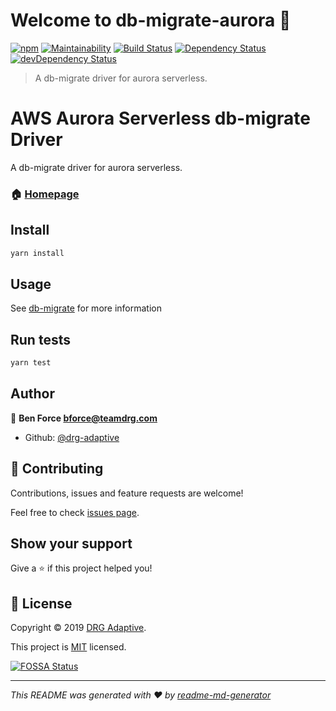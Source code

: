 # Welcome to db-migrate-aurora 👋
[![npm](https://img.shields.io/npm/v/db-migrate-aurora)](https://www.npmjs.com/package/db-migrate-aurora)
[![Maintainability](https://api.codeclimate.com/v1/badges/eadef0c673311ff3ad10/maintainability)](https://codeclimate.com/github/drg-adaptive/db-migrate-aurora/maintainability)
[![Build Status](https://travis-ci.org/drg-adaptive/db-migrate-aurora.svg?branch=master)](https://travis-ci.org/drg-adaptive/db-migrate-aurora)
[![Dependency Status](https://david-dm.org/drg-adaptive/db-migrate-aurora.svg)](https://david-dm.org/drg-adaptive/db-migrate-aurora)
[![devDependency Status](https://david-dm.org/drg-adaptive/db-migrate-aurora/dev-status.svg)](https://david-dm.org/drg-adaptive/db-migrate-aurora#info=devDependencies)

> A db-migrate driver for aurora serverless.

# AWS Aurora Serverless db-migrate Driver
A db-migrate driver for aurora serverless.

### 🏠 [Homepage](https://github.com/drg-adaptive/db-migrate-aurora)

## Install

```sh
yarn install
```

## Usage

See [db-migrate](https://db-migrate.readthedocs.io/en/latest/) for more information

## Run tests

```sh
yarn test
```

## Author

👤 **Ben Force <bforce@teamdrg.com>**

* Github: [@drg-adaptive](https://github.com/drg-adaptive)

## 🤝 Contributing

Contributions, issues and feature requests are welcome!

Feel free to check [issues page](https://github.com/drg-adaptive/db-migrate-aurora/issues).

## Show your support

Give a ⭐️ if this project helped you!


## 📝 License

Copyright © 2019 [DRG Adaptive](https://drgadaptive.com/).

This project is [MIT](https://github.com/drg-adaptive/db-migrate-aurora/blob/master/LICENSE) licensed.


[![FOSSA Status](https://app.fossa.io/api/projects/git%2Bgithub.com%2Fdrg-adaptive%2Fdb-migrate-aurora.svg?type=large)](https://app.fossa.io/projects/git%2Bgithub.com%2Fdrg-adaptive%2Fdb-migrate-aurora?ref=badge_large)

***
_This README was generated with ❤️ by [readme-md-generator](https://github.com/kefranabg/readme-md-generator)_
